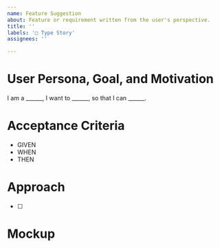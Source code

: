 ```yaml
---
name: Feature Suggestion
about: Feature or requirement written from the user's perspective.
title: ''
labels: '□ Type Story'
assignees: ''

---
```


# User Persona, Goal, and Motivation

<!-- Please explain your story by filling in the blanks below -->

I am a ______, I want to ______, so that I can ______.

# Acceptance Criteria

<!-- This section is for team use only, please do not fill anything below -->

* GIVEN 
* WHEN 
* THEN 

# Approach

- [ ] 

# Mockup


